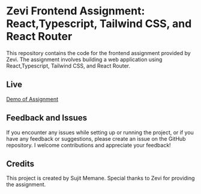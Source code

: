 # Zevi Frontend Assignment: React,Typescript, Tailwind CSS, and React Router
This repository contains the code for the frontend assignment provided by Zevi. The assignment involves building a web application using React,Typescript,  Tailwind CSS, and React Router.


##  Live 
[Demo of Assignment](https://searchappzevi.netlify.app/)



## Feedback and Issues
If you encounter any issues while setting up or running the project, or if you have any feedback or suggestions, please create an issue on the GitHub repository. I welcome contributions and appreciate your feedback!



## Credits
This project is created by Sujit Memane. Special thanks to Zevi for providing the assignment.
